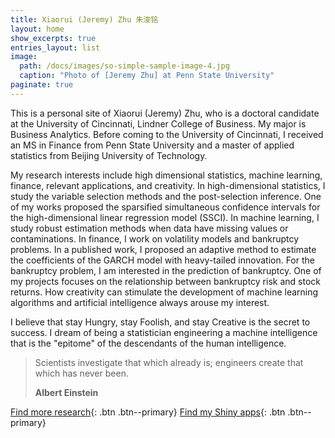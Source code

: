 ```yaml
---
title: Xiaorui (Jeremy) Zhu 朱浚铭
layout: home
show_excerpts: true
entries_layout: list
image: 
  path: /docs/images/so-simple-sample-image-4.jpg
  caption: "Photo of [Jeremy Zhu] at Penn State University"
paginate: true
---
```


This is a personal site of Xiaorui (Jeremy) Zhu, who is a doctoral candidate at the University of Cincinnati, Lindner College of Business. My major is Business Analytics. Before coming to the University of Cincinnati, I received an MS in Finance from Penn State University and a master of applied statistics from Beijing University of Technology.  

My research interests include high dimensional statistics, machine learning, finance, relevant applications, and creativity. In high-dimensional statistics, I study the variable selection methods and the post-selection inference. One of my works proposed the sparsified simultaneous confidence intervals for the high-dimensional linear regression model (SSCI). In machine learning, I study robust estimation methods when data have missing values or contaminations. In finance, I work on volatility models and bankruptcy problems. In a published work, I proposed an adaptive method to estimate the coefficients of the GARCH model with heavy-tailed innovation. For the bankruptcy problem, I am interested in the prediction of bankruptcy. One of my projects focuses on the relationship between bankruptcy risk and stock returns. How creativity can stimulate the development of machine learning algorithms and artificial intelligence always arouse my interest. 
                                    
I believe that stay Hungry, stay Foolish, and stay Creative is the secret to success. I dream of being a statistician engineering a machine intelligence that is the "epitome" of the descendants of the human intelligence. 

> Scientists investigate that which already is; engineers create that which has never been.
>
> <footer><strong>Albert Einstein</strong></footer>

[Find more research](http://homepages.uc.edu/~zhuxr/){: .btn .btn--primary}
[Find my Shiny apps](http://www.airione.org/shiny/){: .btn .btn--primary}